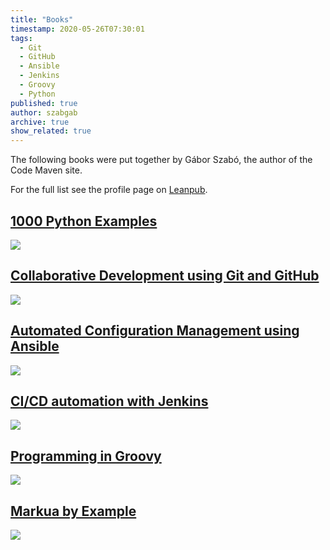 ```yaml
---
title: "Books"
timestamp: 2020-05-26T07:30:01
tags:
  - Git
  - GitHub
  - Ansible
  - Jenkins
  - Groovy
  - Python
published: true
author: szabgab
archive: true
show_related: true
---
```



The following books were put together by Gábor Szabó, the author of the Code Maven site.

For the full list see the profile page on [Leanpub](https://leanpub.com/u/szabgab).


## [1000 Python Examples](https://leanpub.com/python-examples)
<a href="https://leanpub.com/python-examples">![](static/img/python-book-cover-306x396.png)</a>

## [Collaborative Development using Git and GitHub](https://leanpub.com/collab-dev-git)
<a href="https://leanpub.com/collab-dev-git">![](static/img/git_book_cover_306x396.png)</a>

## [Automated Configuration Management using Ansible](https://leanpub.com/ansible-book)
<a href="https://leanpub.com/ansible-book">![](/static/img/ansible-book-cover-306x396.png)</a>

## [CI/CD automation with Jenkins](https://leanpub.com/jenkins-book)
<a href="https://leanpub.com/jenkins-book">![](/static/img/jenkins-book-cover-306x396.png)</a>

## [Programming in Groovy](https://leanpub.com/groovy-book)
<a href="https://leanpub.com/groovy-book">![](/static/img/groovy-book-cover-306x396.png)</a>

## [Markua by Example](https://leanpub.com/markua-by-example)
<a href="https://leanpub.com/markua-by-example">![](static/img/markua-by-example-book-cover-306x396.png)</a>

